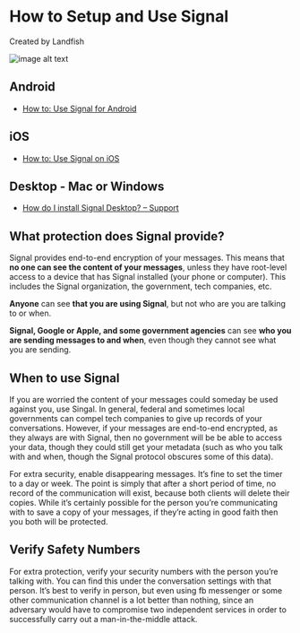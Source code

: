 # How to Setup and Use Signal

Created by Landfish

![image alt text](image_s.png)

## **Android**

- [How to: Use Signal for Android](https://ssd.eff.org/en/module/how-use-signal-android)

## **iOS**

- [How to: Use Signal on iOS](https://ssd.eff.org/en/module/how-use-signal-ios)

## **Desktop - Mac or Windows**

- [How do I install Signal Desktop? – Support](https://support.signal.org/hc/en-us/articles/360008216551-Installing-Signal)

## **What protection does Signal provide?**

Signal provides end-to-end encryption of your messages. This means that **no one can see the content of your messages**, unless they have root-level access to a device that has Signal installed (your phone or computer). This includes the Signal organization, the government, tech companies, etc.

**Anyone** can see **that you are using Signal**, but not who are you are talking to or when.

**Signal, Google or Apple, and some government agencies** can see **who you are sending messages to and when**, even though they cannot see what you are sending.

## **When to use Signal**

If you are worried the content of your messages could someday be used against you, use Singal. In general, federal and sometimes local governments can compel tech companies to give up records of your conversations. However, if your messages are end-to-end encrypted, as they always are with Signal, then no government will be be able to access your data, though they could still get your metadata (such as who you talk with and when, though the Signal protocol obscures some of this data).

For extra security, enable disappearing messages. It’s fine to set the timer to a day or week. The point is simply that after a short period of time, no record of the communication will exist, because both clients will delete their copies. While it’s certainly possible for the person you’re communicating with to save a copy of your messages, if they’re acting in good faith then you both will be protected.

## **Verify Safety Numbers**

For extra protection, verify your security numbers with the person you’re talking with. You can find this under the conversation settings with that person. It’s best to verify in person, but even using fb messenger or some other communication channel is a lot better than nothing, since an adversary would have to compromise two independent services in order to successfully carry out a man-in-the-middle attack.

